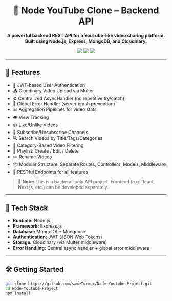 <h1 align="center">
  🎥 Node YouTube Clone – Backend API
</h1>

<p align="center">
  <b>A powerful backend REST API for a YouTube-like video sharing platform. Built using Node.js, Express, MongoDB, and Cloudinary.</b>
</p>

<p align="center">
  <img src="https://img.shields.io/badge/status-active-success.svg" />
  <img src="https://img.shields.io/github/license/sameTurmux/Node-Youtube-Project.svg" />
  <img src="https://img.shields.io/github/last-commit/sameTurmux/Node-Youtube-Project.svg" />
</p>

---

## 🚀 Features

- 🔐 JWT-based User Authentication
- 📤 Cloudinary Video Upload via Multer
- ⚙️ Centralized AsyncHandler (no repetitive try/catch)
- 🧯 Global Error Handler (server crash prevention)
- 📊 Aggregation Pipelines for video stats
- 👁️ View Tracking
- 👍 Like/Unlike Videos
- 👤 Subscribe/Unsubscribe Channels
- 🔍 Search Videos by Title/Tags/Categories
- 🧾 Category-Based Video Filtering
- 📁 Playlist: Create / Edit / Delete
- ✏️ Rename Videos
- 📦 Modular Structure: Separate Routes, Controllers, Models, Middleware
- 🧪 RESTful Endpoints for all features

> 📌 **Note:** This is a backend-only API project. Frontend (e.g. React, Next.js, etc.) can be developed separately.

---

## 🧰 Tech Stack

- **Runtime:** Node.js
- **Framework:** Express.js
- **Database:** MongoDB + Mongoose
- **Authentication:** JWT (JSON Web Tokens)
- **Storage:** Cloudinary (via Multer middleware)
- **Error Handling:** Central async handler + global error middleware

---

## 🛠️ Getting Started

```bash
git clone https://github.com/sameTurmux/Node-Youtube-Project.git
cd Node-Youtube-Project
npm install

